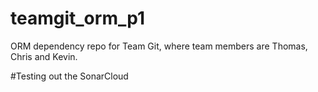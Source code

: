# teamgit_orm_p1
ORM dependency repo for Team Git, where team members are Thomas, Chris and Kevin.

#Testing out the SonarCloud